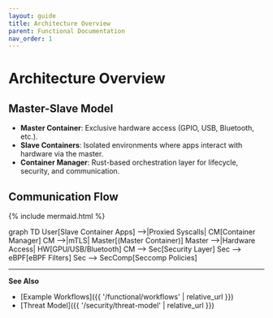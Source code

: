 ```yaml
---
layout: guide
title: Architecture Overview
parent: Functional Documentation
nav_order: 1
---
```


# Architecture Overview

## Master-Slave Model
- **Master Container**: Exclusive hardware access (GPIO, USB, Bluetooth, etc.).
- **Slave Containers**: Isolated environments where apps interact with hardware via the master.
- **Container Manager**: Rust-based orchestration layer for lifecycle, security, and communication.

## Communication Flow
{% include mermaid.html %}

graph TD
  User[Slave Container Apps] -->|Proxied Syscalls| CM[Container Manager]
  CM -->|mTLS| Master[(Master Container)]
  Master -->|Hardware Access| HW[GPU/USB/Bluetooth]
  CM --> Sec[Security Layer]
  Sec --> eBPF[eBPF Filters]
  Sec --> SecComp[Seccomp Policies]

---

**See Also**  
- [Example Workflows]({{ '/functional/workflows' | relative_url }})  
- [Threat Model]({{ '/security/threat-model' | relative_url }})  
